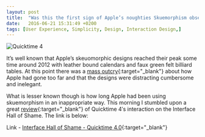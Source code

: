 ```yaml
---
layout: post
title:  "Was this the first sign of Apple’s noughties Skuemorphism obsession?"
date:   2016-06-21 15:31:49 +0200
tags: [User Experience, Simplicity, Design, Interaction Design,]
---
```

![Quicktime 4]({{site.baseurl}}/assets/img/quicktime-4-skuemorphism.png)

It’s well known that Apple’s skeuomorphic designs reached their peak some time around 2012 with leather bound calendars and faux green felt billiard tables. At this point there was a [mass outcry](https://www.fastcompany.com/1670760/will-apples-tacky-software-design-philosophy-cause-a-revolt){:target="_blank"} about how Apple had gone too far and that the designs were distracting cumbersome and inelegant.

What is lesser known though is how long Apple had been using skuemorphism in an inappropriate way. This morning I stumbled upon a great [review](https://www.fastcompany.com/1670760/will-apples-tacky-software-design-philosophy-cause-a-revolt){:target="_blank"} of Quicktime 4′s interaction on the Interface Hall of Shame. The link is below:

Link - [Interface Hall of Shame - Quicktime 4.0](http://hallofshame.gp.co.at/qtime.htm){:target="_blank"}

